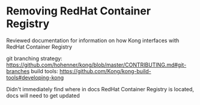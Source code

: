 # Removing RedHat Container Registry

Reviewed documentation for information on how Kong interfaces with RedHat Container Registry

git branching strategy: https://github.com/hohenner/kong/blob/master/CONTRIBUTING.md#git-branches
build tools: https://github.com/Kong/kong-build-tools#developing-kong

Didn't immediately find where in docs RedHat Container Registry is located, docs will need to get updated